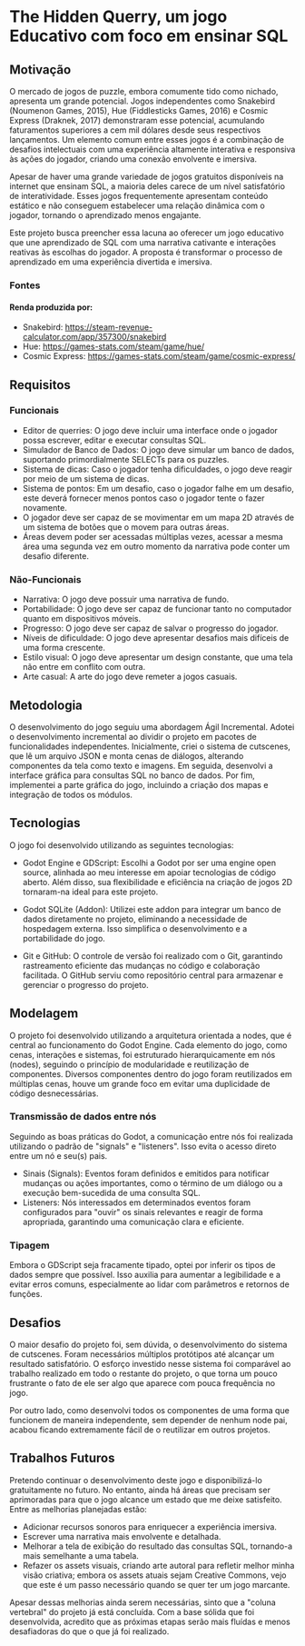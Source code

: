 # The Hidden Querry, um jogo Educativo com foco em ensinar SQL

## Motivação

O mercado de jogos de puzzle, embora comumente tido como nichado, apresenta um grande potencial. Jogos independentes como Snakebird (Noumenon Games, 2015), Hue (Fiddlesticks Games, 2016) e Cosmic Express (Draknek, 2017) demonstraram esse potencial, acumulando faturamentos superiores a cem mil dólares desde seus respectivos lançamentos. Um elemento comum entre esses jogos é a combinação de desafios intelectuais com uma experiência altamente interativa e responsiva às ações do jogador, criando uma conexão envolvente e imersiva.

Apesar de haver uma grande variedade de jogos gratuitos disponíveis na internet que ensinam SQL, a maioria deles carece de um nível satisfatório de interatividade. Esses jogos frequentemente apresentam conteúdo estático e não conseguem estabelecer uma relação dinâmica com o jogador, tornando o aprendizado menos engajante.

Este projeto busca preencher essa lacuna ao oferecer um jogo educativo que une aprendizado de SQL com uma narrativa cativante e interações reativas às escolhas do jogador. A proposta é transformar o processo de aprendizado em uma experiência divertida e imersiva.

### Fontes

#### Renda produzida por:
* Snakebird: https://steam-revenue-calculator.com/app/357300/snakebird
* Hue: https://games-stats.com/steam/game/hue/
* Cosmic Express: https://games-stats.com/steam/game/cosmic-express/


## Requisitos

### Funcionais

* Editor de querries: O jogo deve incluir uma interface onde o jogador possa escrever, editar e executar consultas SQL.
* Simulador de Banco de Dados: O jogo deve simular um banco de dados, suportando primordialmente SELECTs para os puzzles.
* Sistema de dicas: Caso o jogador tenha dificuldades, o jogo deve reagir por meio de um sistema de dicas.
* Sistema de pontos: Em um desafio, caso o jogador falhe em um desafio, este deverá fornecer menos pontos caso o jogador tente o fazer novamente.
* O jogador deve ser capaz de se movimentar em um mapa 2D através de um sistema de botões que o movem para outras áreas.
* Áreas devem poder ser acessadas múltiplas vezes, acessar a mesma área uma segunda vez em outro momento da narrativa pode conter um desafio diferente.

### Não-Funcionais

* Narrativa: O jogo deve possuir uma narrativa de fundo.
* Portabilidade: O jogo deve ser capaz de funcionar tanto no computador quanto em dispositivos móveis.
* Progresso: O jogo deve ser capaz de salvar o progresso do jogador.
* Níveis de dificuldade: O jogo deve apresentar desafios mais difíceis de uma forma crescente.
* Estilo visual: O jogo deve apresentar um design constante, que uma tela não entre em conflito com outra.
* Arte casual: A arte do jogo deve remeter a jogos casuais.

## Metodologia

 O desenvolvimento do jogo seguiu uma abordagem Ágil Incremental. Adotei o desenvolvimento incremental ao dividir o projeto em pacotes de funcionalidades independentes. Inicialmente, criei o sistema de cutscenes, que lê um arquivo JSON e monta cenas de diálogos, alterando componentes da tela como texto e imagens. Em seguida, desenvolvi a interface gráfica para consultas SQL no banco de dados. Por fim, implementei a parte gráfica do jogo, incluindo a criação dos mapas e integração de todos os módulos.


## Tecnologias

O jogo foi desenvolvido utilizando as seguintes tecnologias:
* Godot Engine e GDScript: Escolhi a Godot por ser uma engine open source, alinhada ao meu interesse em apoiar tecnologias de código aberto. Além disso, sua flexibilidade e eficiência na criação de jogos 2D tornaram-na ideal para este projeto.

* Godot SQLite (Addon): Utilizei este addon para integrar um banco de dados diretamente no projeto, eliminando a necessidade de hospedagem externa. Isso simplifica o desenvolvimento e a portabilidade do jogo.

* Git e GitHub: O controle de versão foi realizado com o Git, garantindo rastreamento eficiente das mudanças no código e colaboração facilitada. O GitHub serviu como repositório central para armazenar e gerenciar o progresso do projeto.

## Modelagem

O projeto foi desenvolvido utilizando a arquitetura orientada a nodes, que é central ao funcionamento do Godot Engine. Cada elemento do jogo, como cenas, interações e sistemas, foi estruturado hierarquicamente em nós (nodes), seguindo o princípio de modularidade e reutilização de componentes.
Diversos componentes dentro do jogo foram reutilizados em múltiplas cenas, houve um grande foco em evitar uma duplicidade de código desnecessárias.

### Transmissão de dados entre nós
Seguindo as boas práticas do Godot, a comunicação entre nós foi realizada utilizando o padrão de "signals" e "listeners". Isso evita o acesso direto entre um nó e seu(s) pais.

* Sinais (Signals): Eventos foram definidos e emitidos para notificar mudanças ou ações importantes, como o término de um diálogo ou a execução bem-sucedida de uma consulta SQL.
* Listeners: Nós interessados em determinados eventos foram configurados para "ouvir" os sinais relevantes e reagir de forma apropriada, garantindo uma comunicação clara e eficiente.

### Tipagem

Embora o GDScript seja fracamente tipado, optei por inferir os tipos de dados sempre que possível. Isso auxilia para aumentar a legibilidade e a evitar erros comuns, especialmente ao lidar com parâmetros e retornos de funções.

## Desafios

O maior desafio do projeto foi, sem dúvida, o desenvolvimento do sistema de cutscenes. Foram necessários múltiplos protótipos até alcançar um resultado satisfatório. O esforço investido nesse sistema foi comparável ao trabalho realizado em todo o restante do projeto, o que torna um pouco frustrante o fato de ele ser algo que aparece com pouca frequência no jogo.

Por outro lado, como desenvolvi todos os componentes de uma forma que funcionem de maneira independente, sem depender de nenhum node pai, acabou ficando extremamente fácil de o reutilizar em outros projetos.

## Trabalhos Futuros

Pretendo continuar o desenvolvimento deste jogo e disponibilizá-lo gratuitamente no futuro. No entanto, ainda há áreas que precisam ser aprimoradas para que o jogo alcance um estado que me deixe satisfeito. Entre as melhorias planejadas estão:

* Adicionar recursos sonoros para enriquecer a experiência imersiva.
* Escrever uma narrativa mais envolvente e detalhada.
* Melhorar a tela de exibição do resultado das consultas SQL, tornando-a mais semelhante a uma tabela.
* Refazer os assets visuais, criando arte autoral para refletir melhor minha visão criativa; embora os assets atuais sejam Creative Commons, vejo que este é um passo necessário quando se quer ter um jogo marcante.

Apesar dessas melhorias ainda serem necessárias, sinto que a "coluna vertebral" do projeto já está concluída. Com a base sólida que foi desenvolvida, acredito que as próximas etapas serão mais fluídas e menos desafiadoras do que o que já foi realizado.
